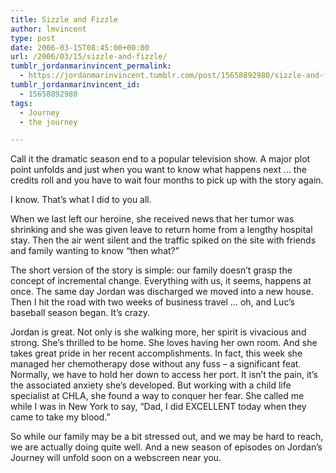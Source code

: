 ```yaml
---
title: Sizzle and Fizzle
author: lmvincent
type: post
date: 2006-03-15T08:45:00+00:00
url: /2006/03/15/sizzle-and-fizzle/
tumblr_jordanmarinvincent_permalink:
  - https://jordanmarinvincent.tumblr.com/post/15658892980/sizzle-and-fizzle
tumblr_jordanmarinvincent_id:
  - 15658892980
tags:
  - Journey
  - the journey

---
```

Call it the dramatic season end to a popular television show. A major plot point unfolds and just when you want to know what happens next &hellip; the credits roll and you have to wait four months to pick up with the story again.

I know. That&rsquo;s what I did to you all.

When we last left our heroine, she received news that her tumor was shrinking and she was given leave to return home from a lengthy hospital stay. Then the air went silent and the traffic spiked on the site with friends and family wanting to know &ldquo;then what?&rdquo;<a name="more"></a>

The short version of the story is simple: our family doesn&rsquo;t grasp the concept of incremental change. Everything with us, it seems, happens at once. The same day Jordan was discharged we moved into a new house. Then I hit the road with two weeks of business travel &hellip; oh, and Luc&rsquo;s baseball season began. It&rsquo;s crazy.

Jordan is great. Not only is she walking more, her spirit is vivacious and strong. She&rsquo;s thrilled to be home. She loves having her own room. And she takes great pride in her recent accomplishments. In fact, this week she managed her chemotherapy dose without any fuss &ndash; a significant feat. Normally, we have to hold her down to access her port. It isn&rsquo;t the pain, it&rsquo;s the associated anxiety she&rsquo;s developed. But working with a child life specialist at CHLA, she found a way to conquer her fear. She called me while I was in New York to say, &ldquo;Dad, I did EXCELLENT today when they came to take my blood.&rdquo;

So while our family may be a bit stressed out, and we may be hard to reach, we are actually doing quite well. And a new season of episodes on Jordan&rsquo;s Journey will unfold soon on a webscreen near you.

<div class="blogger-post-footer">
  <img loading="lazy" width="1" height="1" src="https://blogger.googleusercontent.com/tracker/9039099668816362935-8342550862412538775?l=jordansjourney2.blogspot.com" alt="" />
</div>